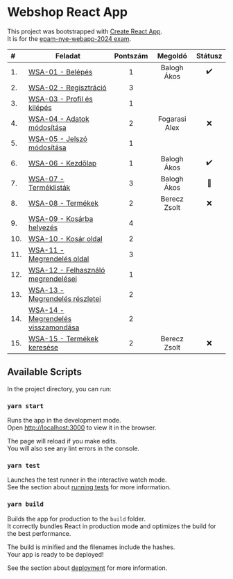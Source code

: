 # Webshop React App

This project was bootstrapped with [Create React App](https://github.com/facebook/create-react-app).\
It is for the [epam-nye-webapp-2024 exam](https://github.com/epam-nye-cooperation/epam-nye-webapp-2024/tree/main/exam-tasks).

| #    | Feladat                                                                                                                                             | Pontszám |    Megoldó    | Státusz |
| :--- | --------------------------------------------------------------------------------------------------------------------------------------------------- | :------: | :-----------: | :-----: |
| 1.   | [WSA-01 - Belépés](https://github.com/epam-nye-cooperation/epam-nye-webapp-2024/blob/main/exam-tasks/webshop-api/tasks/WSA-01.md)                   |    1     |  Balogh Ákos  |    ✔️    |
| 2.   | [WSA-02 - Regisztráció](https://github.com/epam-nye-cooperation/epam-nye-webapp-2024/blob/main/exam-tasks/webshop-api/tasks/WSA-02.md)              |    3     |               |         |
| 3.   | [WSA-03 - Profil és kilépés](https://github.com/epam-nye-cooperation/epam-nye-webapp-2024/blob/main/exam-tasks/webshop-api/tasks/WSA-03.md)         |    1     |               |         |
| 4.   | [WSA-04 - Adatok módosítása](https://github.com/epam-nye-cooperation/epam-nye-webapp-2024/blob/main/exam-tasks/webshop-api/tasks/WSA-04.md)         |    2     | Fogarasi Alex |    ❌    |
| 5.   | [WSA-05 - Jelszó módosítása](https://github.com/epam-nye-cooperation/epam-nye-webapp-2024/blob/main/exam-tasks/webshop-api/tasks/WSA-05.md)         |    1     |               |         |
| 6.   | [WSA-06 - Kezdőlap](https://github.com/epam-nye-cooperation/epam-nye-webapp-2024/blob/main/exam-tasks/webshop-api/tasks/WSA-06.md)                  |    1     |  Balogh Ákos  |    ✔️    |
| 7.   | [WSA-07 - Terméklisták](https://github.com/epam-nye-cooperation/epam-nye-webapp-2024/blob/main/exam-tasks/webshop-api/tasks/WSA-07.md)              |    3     |  Balogh Ákos  |    🔄    |
| 8.   | [WSA-08 - Termékek](https://github.com/epam-nye-cooperation/epam-nye-webapp-2024/blob/main/exam-tasks/webshop-api/tasks/WSA-08.md)                  |    2     | Berecz Zsolt  |    ❌    |
| 9.   | [WSA-09 - Kosárba helyezés](https://github.com/epam-nye-cooperation/epam-nye-webapp-2024/blob/main/exam-tasks/webshop-api/tasks/WSA-09.md)          |    4     |               |         |
| 10.  | [WSA-10 - Kosár oldal](https://github.com/epam-nye-cooperation/epam-nye-webapp-2024/blob/main/exam-tasks/webshop-api/tasks/WSA-10.md)               |    2     |               |         |
| 11.  | [WSA-11 - Megrendelés oldal](https://github.com/epam-nye-cooperation/epam-nye-webapp-2024/blob/main/exam-tasks/webshop-api/tasks/WSA-11.md)         |    3     |               |         |
| 12.  | [WSA-12 - Felhasználó megrendelései](https://github.com/epam-nye-cooperation/epam-nye-webapp-2024/blob/main/exam-tasks/webshop-api/tasks/WSA-12.md) |    1     |               |         |
| 13.  | [WSA-13 - Megrendelés részletei](https://github.com/epam-nye-cooperation/epam-nye-webapp-2024/blob/main/exam-tasks/webshop-api/tasks/WSA-13.md)     |    2     |               |         |
| 14.  | [WSA-14 - Megrendelés visszamondása](https://github.com/epam-nye-cooperation/epam-nye-webapp-2024/blob/main/exam-tasks/webshop-api/tasks/WSA-14.md) |    2     |               |         |
| 15.  | [WSA-15 - Termékek keresése](https://github.com/epam-nye-cooperation/epam-nye-webapp-2024/blob/main/exam-tasks/webshop-api/tasks/WSA-15.md)         |    2     | Berecz Zsolt  |    ❌    |

## Available Scripts

In the project directory, you can run:

### `yarn start`

Runs the app in the development mode.\
Open [http://localhost:3000](http://localhost:3000) to view it in the browser.

The page will reload if you make edits.\
You will also see any lint errors in the console.

### `yarn test`

Launches the test runner in the interactive watch mode.\
See the section about [running tests](https://facebook.github.io/create-react-app/docs/running-tests) for more information.

### `yarn build`

Builds the app for production to the `build` folder.\
It correctly bundles React in production mode and optimizes the build for the best performance.

The build is minified and the filenames include the hashes.\
Your app is ready to be deployed!

See the section about [deployment](https://facebook.github.io/create-react-app/docs/deployment) for more information.